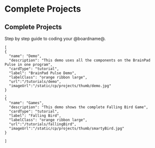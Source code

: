 # Complete Projects

## Complete Projects

Step by step guide to coding your @boardname@.

```codecard
[
{
  "name": "Demo",
  "description": "This demo uses all the components on the BrainPad Pulse in one program",
  "cardType": "tutorial",
  "label": "BrainPad Pulse Demo",
  "labelClass": "orange ribbon large",
  "url":"/tutorials/demo",
  "imageUrl":"/static/cp/projects/thumb/demo.jpg"
} 
,
{
  "name": "Games",
  "description": "This demo shows the complete Falling Bird Game",
  "cardType": "tutorial",
  "label": "Falling Bird",
  "labelClass": "orange ribbon large",
  "url":"/tutorials/fallingBird",
  "imageUrl":"/static/cp/projects/thumb/smartyBird.jpg"
} 
 
]

```